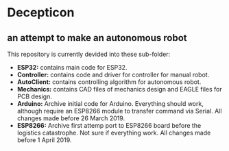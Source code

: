 # Decepticon
## an attempt to make an autonomous robot

This repository is currently devided into these sub-folder:
* __ESP32:__ contains main code for ESP32. 
* __Controller:__ contains code and driver for controller for manual robot.
* __AutoClient:__ contains controlling algorithm for autonomous robot.
* __Mechanics:__ contains CAD files of mechanics design and EAGLE files for PCB design.
* __Arduino:__ Archive initial code for Arduino. Everything should work, although require an ESP8266 module to transfer command via Serial. All changes made before 26 March 2019.
* __ESP8266:__ Archive first attemp port to ESP8266 board before the logistics catastrophe. Not sure if everything work. All changes made before 1 April 2019.
